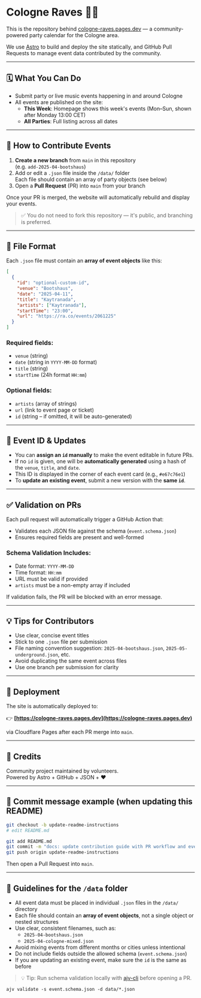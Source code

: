 
# Cologne Raves 🕺🌃

This is the repository behind [cologne-raves.pages.dev](https://cologne-raves.pages.dev) — a community-powered party calendar for the Cologne area.

We use [Astro](https://astro.build/) to build and deploy the site statically, and GitHub Pull Requests to manage event data contributed by the community.

---

## 🗓 What You Can Do

- Submit party or live music events happening in and around Cologne
- All events are published on the site:
  - **This Week**: Homepage shows this week's events (Mon–Sun, shown after Monday 13:00 CET)
  - **All Parties**: Full listing across all dates

---

## 🔄 How to Contribute Events

1. **Create a new branch** from `main` in this repository  
   (e.g. `add-2025-04-bootshaus`)
2. Add or edit a `.json` file inside the `/data/` folder  
   Each file should contain an array of party objects (see below)
3. Open a **Pull Request** (PR) into `main` from your branch

Once your PR is merged, the website will automatically rebuild and display your events.

> ✅ You do not need to fork this repository — it's public, and branching is preferred.

---

## 📁 File Format

Each `.json` file must contain an **array of event objects** like this:

```json
[
  {
    "id": "optional-custom-id",
    "venue": "Bootshaus",
    "date": "2025-04-11",
    "title": "Kaytranada",
    "artists": ["Kaytranada"],
    "startTime": "23:00",
    "url": "https://ra.co/events/2061225"
  }
]
```

### Required fields:
- `venue` (string)
- `date` (string in `YYYY-MM-DD` format)
- `title` (string)
- `startTime` (24h format `HH:mm`)

### Optional fields:
- `artists` (array of strings)
- `url` (link to event page or ticket)
- `id` (string – if omitted, it will be auto-generated)

---

## 🔢 Event ID & Updates

- You can **assign an `id` manually** to make the event editable in future PRs.
- If no `id` is given, one will be **automatically generated** using a hash of the `venue`, `title`, and `date`.
- This ID is displayed in the corner of each event card (e.g., `#e67c76e1`)
- To **update an existing event**, submit a new version with the **same `id`**.

---

## ✅ Validation on PRs

Each pull request will automatically trigger a GitHub Action that:
- Validates each JSON file against the schema (`event.schema.json`)
- Ensures required fields are present and well-formed

### Schema Validation Includes:
- Date format: `YYYY-MM-DD`
- Time format: `HH:mm`
- URL must be valid if provided
- `artists` must be a non-empty array if included

If validation fails, the PR will be blocked with an error message.

---

## 💡 Tips for Contributors

- Use clear, concise event titles
- Stick to one `.json` file per submission
- File naming convention suggestion: `2025-04-bootshaus.json`, `2025-05-underground.json`, etc.
- Avoid duplicating the same event across files
- Use one branch per submission for clarity

---

## 🚀 Deployment

The site is automatically deployed to:

👉 **[https://cologne-raves.pages.dev](https://cologne-raves.pages.dev)**

via Cloudflare Pages after each PR merge into `main`.

---

## 🙏 Credits

Community project maintained by volunteers.  
Powered by Astro + GitHub + JSON + ❤️


---

## 💬 Commit message example (when updating this README)

```bash
git checkout -b update-readme-instructions
# edit README.md

git add README.md
git commit -m "docs: update contribution guide with PR workflow and event ID rules"
git push origin update-readme-instructions
```

Then open a Pull Request into `main`.


---

## 📂 Guidelines for the `/data` folder

- All event data must be placed in individual `.json` files in the `/data/` directory
- Each file should contain an **array of event objects**, not a single object or nested structures
- Use clear, consistent filenames, such as:
  - `2025-04-bootshaus.json`
  - `2025-04-cologne-mixed.json`
- Avoid mixing events from different months or cities unless intentional
- Do not include fields outside the allowed schema (`event.schema.json`)
- If you are updating an existing event, make sure the `id` is the same as before

> 💡 Tip: Run schema validation locally with [ajv-cli](https://ajv.js.org/packages/ajv-cli.html) before opening a PR.

```
ajv validate -s event.schema.json -d data/*.json
```
